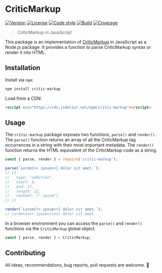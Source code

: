 # CriticMarkup

[![Version][badge-version]](https://www.npmjs.com/package/critic-markup)
[![License][badge-license]](https://github.com/vimtaai/critic-markup/blob/master/LICENSE.md)
[![Code style][badge-style]](https://github.com/prettier/prettier)
[![Build][badge-build]](https://travis-ci.org/vimtaai/critic-markup)
[![Coverage][badge-coverage]](https://coveralls.io/github/vimtaai/critic-markup?branch=master)

> CriticMarkup in JavaScript

This package is an implementation of [CriticMarkup](http://criticmarkup.com/) in JavaScript as a Node.js package. It provides a function to parse CriticMarkup syntax or render it into HTML.

## Installation

Install via `npm`:

```bash
npm install critic-markup
```

Load from a CDN:

```html
<script src="https://cdn.jsdelivr.net/npm/critic-markup"></script>
```

## Usage

The `critic-markup` package exposes two functions, `parse()` and `render()`. The `parse()` function returns an array of all the CriticMarkup tag occurrences in a string with their most important metadata. The `render()` function returns the HTML equivalent of the CriticMarkup code as a string.

```js
const { parse, render } = require('critic-markup');

parse(`Lorem{++ ipsum++} dolor sit amet.`);
// [{
//   type: "addition",
//   start: 5,
//   end: 17,
//   length: 12,
//   content: [" ipsum"]
// }]

render(`Lorem{++ ipsum++} dolor sit amet.`);
// Lorem<ins> ipsum</ins> dolor sit amet.
```

In a browser environment you can access the `parse()` and `render()` functions via the `CriticMarkup` global object.

```js
const { parse, render } = CriticMarkup;
```

## Contributing

All ideas, recommendations, bug reports, pull requests are welcome. 🙂

[badge-version]: https://img.shields.io/npm/v/critic-markup.svg?style=flat-square
[badge-license]: https://img.shields.io/npm/l/critic-markup.svg?style=flat-square
[badge-style]: https://img.shields.io/badge/code_style-prettier-ff69b4.svg?style=flat-square
[badge-build]: https://img.shields.io/travis/vimtaai/critic-markup.svg?style=flat-square
[badge-coverage]: https://img.shields.io/coveralls/github/vimtaai/critic-markup.svg?style=flat-square